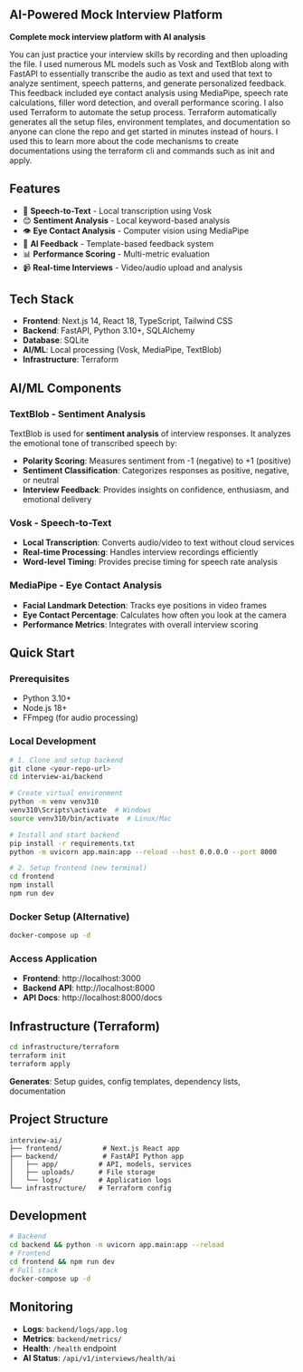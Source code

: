 ##  AI-Powered Mock Interview Platform

**Complete mock interview platform with AI analysis**

You can just practice your interview skills by recording and then uploading the file. I used numerous ML models such as Vosk and TextBlob along with FastAPI to essentially transcribe the audio as text and used that text to analyze sentiment, speech patterns, and generate personalized feedback. This feedback included eye contact analysis using MediaPipe, speech rate calculations, filler word detection, and overall performance scoring. I also used Terraform to automate the setup process. Terraform automatically generates all the setup files, environment templates, and documentation so anyone can clone the repo and get started in minutes instead of hours. I used this to learn more about the code mechanisms to create documentations using the terraform cli and commands such as init and apply. 

## Features
- 🎤 **Speech-to-Text** - Local transcription using Vosk
- 😊 **Sentiment Analysis** - Local keyword-based analysis  
- 👁️ **Eye Contact Analysis** - Computer vision using MediaPipe
- 💬 **AI Feedback** - Template-based feedback system
- 📊 **Performance Scoring** - Multi-metric evaluation
- 📹 **Real-time Interviews** - Video/audio upload and analysis

## Tech Stack
- **Frontend**: Next.js 14, React 18, TypeScript, Tailwind CSS
- **Backend**: FastAPI, Python 3.10+, SQLAlchemy
- **Database**: SQLite
- **AI/ML**: Local processing (Vosk, MediaPipe, TextBlob)
- **Infrastructure**: Terraform

## AI/ML Components

### TextBlob - Sentiment Analysis
TextBlob is used for **sentiment analysis** of interview responses. It analyzes the emotional tone of transcribed speech by:
- **Polarity Scoring**: Measures sentiment from -1 (negative) to +1 (positive)
- **Sentiment Classification**: Categorizes responses as positive, negative, or neutral
- **Interview Feedback**: Provides insights on confidence, enthusiasm, and emotional delivery

### Vosk - Speech-to-Text
- **Local Transcription**: Converts audio/video to text without cloud services
- **Real-time Processing**: Handles interview recordings efficiently
- **Word-level Timing**: Provides precise timing for speech rate analysis

### MediaPipe - Eye Contact Analysis
- **Facial Landmark Detection**: Tracks eye positions in video frames
- **Eye Contact Percentage**: Calculates how often you look at the camera
- **Performance Metrics**: Integrates with overall interview scoring

## Quick Start

### Prerequisites
- Python 3.10+
- Node.js 18+
- FFmpeg (for audio processing)

### Local Development

```bash
# 1. Clone and setup backend
git clone <your-repo-url>
cd interview-ai/backend

# Create virtual environment
python -m venv venv310
venv310\Scripts\activate  # Windows
source venv310/bin/activate  # Linux/Mac

# Install and start backend
pip install -r requirements.txt
python -m uvicorn app.main:app --reload --host 0.0.0.0 --port 8000
```
```bash
# 2. Setup frontend (new terminal)
cd frontend
npm install
npm run dev
```
### Docker Setup (Alternative)
```bash
docker-compose up -d
```
### Access Application
- **Frontend**: http://localhost:3000
- **Backend API**: http://localhost:8000
- **API Docs**: http://localhost:8000/docs

## Infrastructure (Terraform)

```bash
cd infrastructure/terraform
terraform init
terraform apply
```

**Generates**: Setup guides, config templates, dependency lists, documentation

## Project Structure
```
interview-ai/
├── frontend/          # Next.js React app
├── backend/           # FastAPI Python app
│   ├── app/          # API, models, services
│   ├── uploads/      # File storage
│   └── logs/         # Application logs
└── infrastructure/   # Terraform config

```
## Development
```bash
# Backend
cd backend && python -m uvicorn app.main:app --reload
# Frontend  
cd frontend && npm run dev
# Full stack
docker-compose up -d
```
## Monitoring

- **Logs**: `backend/logs/app.log`
- **Metrics**: `backend/metrics/`
- **Health**: `/health` endpoint
- **AI Status**: `/api/v1/interviews/health/ai`
